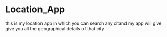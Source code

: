 # Location_App
 this is my location app in which you can search any citand my app will give
 give you all the geographical details of that city
